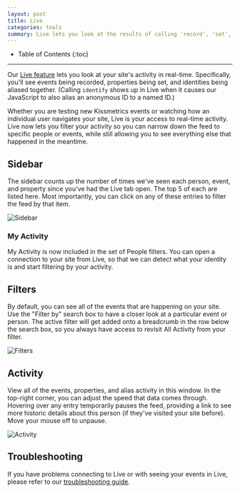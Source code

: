 ```yaml
---
layout: post
title: Live
categories: tools
summary: Live lets you look at the results of calling 'record', 'set', and 'alias' in real-time.
---
```

* Table of Contents
{:toc}
* * *

Our [Live feature][live] lets you look at your site's activity in real-time. Specifically, you'll see events being recorded, properties being set, and identities being aliased together. (Calling `identify` shows up in Live when it causes our JavaScript to also alias an anonymous ID to a named ID.)

Whether you are testing new Kissmetrics events or watching how an individual user navigates your site, Live is your access to real-time activity. Live now lets you filter your activity so you can narrow down the feed to specific people or events, while still allowing you to see everything else that happened in the meantime.

## Sidebar

The sidebar counts up the number of times we've seen each person, event, and property since you've had the Live tab open. The top 5 of each are listed here. Most importantly, you can click on any of these entries to filter the feed by that item.

![Sidebar][sidebar]

### My Activity

My Activity is now included in the set of People filters. You can open a connection to your site from Live, so that we can detect what your identity is and start filtering by your activity.

## Filters

By default, you can see all of the events that are happening on your site. Use the "Filter by" search box to have a closer look at a particular event or person. The active filter will get added onto a breadcrumb in the row below the search box, so you always have access to revisit All Activity from your filter.

![Filters][filters]

## Activity

View all of the events, properties, and alias activity in this window. In the top-right corner, you can adjust the speed that data comes through. Hovering over any entry temporarily pauses the feed, providing a link to see more historic details about this person (if they've visited your site before). Move your mouse off to unpause.

![Activity][activity]

## Troubleshooting

If you have problems connecting to Live or with seeing your events in Live, please refer to our [troubleshooting guide][ts].


[live]: https://app.kissmetrics.com/live
[activity]: https://s3.amazonaws.com/kissmetrics-support-files/assets/tools/live/activity.png
[sidebar]: https://s3.amazonaws.com/kissmetrics-support-files/assets/tools/live/sidebar.png
[filters]: https://s3.amazonaws.com/kissmetrics-support-files/assets/tools/live/filters.png

[ts]: /troubleshooting/km-live
